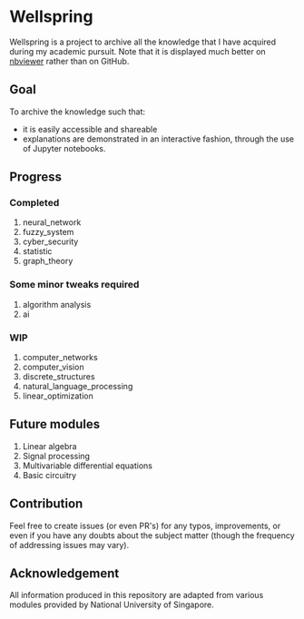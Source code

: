 # Wellspring

Wellspring is a project to archive all the knowledge that I have acquired during my academic pursuit.
Note that it is displayed much better on [nbviewer](https://nbviewer.jupyter.org/github/0WN463/wellspring/tree/main/) rather than on GitHub.

## Goal
To archive the knowledge such that:
* it is easily accessible and shareable
* explanations are demonstrated in an interactive fashion, through the use of Jupyter notebooks.

## Progress
### Completed
1. neural_network
2. fuzzy_system
3. cyber_security
4. statistic
5. graph_theory

### Some minor tweaks required
1. algorithm analysis
2. ai

### WIP
1. computer_networks
2. computer_vision
3. discrete_structures
4. natural_language_processing
5. linear_optimization

## Future modules
1. Linear algebra
2. Signal processing
3. Multivariable differential equations
4. Basic circuitry

## Contribution

Feel free to create issues (or even PR's) for any typos, improvements, or even if you have any doubts about the subject matter (though the frequency of addressing issues may vary).

## Acknowledgement

All information produced in this repository are adapted from various modules provided by National University of Singapore.

